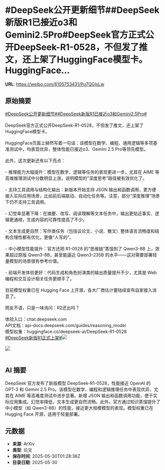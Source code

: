 # #DeepSeek公开更新细节##DeepSeek新版R1已接近o3和Gemini2.5Pro#DeepSeek官方正式公开DeepSeek-R1-0528，不但发了推文，还上架了HuggingFace模型卡。HuggingFace...

**URL**: https://weibo.com/6105753431/Pu7QGlxLw

## 原始摘要

<a href="https://m.weibo.cn/search?containerid=231522type%3D1%26t%3D10%26q%3D%23DeepSeek%E5%85%AC%E5%BC%80%E6%9B%B4%E6%96%B0%E7%BB%86%E8%8A%82%23&amp;extparam=%23DeepSeek%E5%85%AC%E5%BC%80%E6%9B%B4%E6%96%B0%E7%BB%86%E8%8A%82%23" data-hide=""><span class="surl-text">#DeepSeek公开更新细节#</span></a><a href="https://m.weibo.cn/search?containerid=231522type%3D1%26t%3D10%26q%3D%23DeepSeek%E6%96%B0%E7%89%88R1%E5%B7%B2%E6%8E%A5%E8%BF%91o3%E5%92%8CGemini2.5Pro%23&amp;extparam=%23DeepSeek%E6%96%B0%E7%89%88R1%E5%B7%B2%E6%8E%A5%E8%BF%91o3%E5%92%8CGemini2.5Pro%23" data-hide=""><span class="surl-text">#DeepSeek新版R1已接近o3和Gemini2.5Pro#</span></a><br><br>DeepSeek官方正式公开DeepSeek-R1-0528，不但发了推文，还上架了HuggingFace模型卡。<br><br>HuggingFace页面上赫然写着一句话：该模型在数学、编程、通用逻辑等多项基准测试中，均表现优异，整体性能已接近o3、Gemini 2.5 Pro等领先模型。<br><br>此外，这次更新还有以下亮点：<br><br>- 推理能力大幅提升：模型在数学、逻辑等任务的表现更进一步，尤其在 AIME 等高难推理测试中分数明显上涨，说明模型的“深度思考”路径被有效优化了。<br><br>- 支持工具调用与结构化输出：新版本开始支持 JSON 输出和函数调用，更方便接入实际应用场景，比如前后端联动、自动化任务等。注意，部分“深度推理”场景下仍不支持工具调用。<br><br>- 幻觉率显著下降：在摘要、改写、阅读理解等文本任务中，输出更贴近事实、逻辑更通顺，生成内容的可靠性提高了不少。<br><br>- 文本生成更自然：写作类任务（包括议论文、小说、散文）整体语言流畅度和结构合理性都有优化，更像“人写的”。<br><br>- 中小模型性能提升：官方还把 R1-0528 的“思维链”蒸馏到了 Qwen3-8B 上，效果超过原版 Qwen3-8B，甚至能逼近 Qwen3-235B 的水平——这对需要部署轻量模型的场景很有参考价值。<br><br>- 前端开发体验更好：代码生成和角色扮演类的输出质量提升不少，尤其是 Web 编程和交互设计相关任务更顺手了。<br><br>目前模型权重已在 Hugging Face 上开源，各大厂商估计要陆续宣布自家接入消息了。<br><br>网友不语，只是一味询问：R2还出吗？<br><br>体验入口：chat.deepseek.com<br>API文档：api-docs.deepseek.com/guides/reasoning_model<br>模型权重：huggingface.co/deepseek-ai/DeepSeek-R1-0528<br><a href="https://m.weibo.cn/search?containerid=231522type%3D1%26t%3D10%26q%3D%23DeepSeek%E6%96%B0%E7%89%88R1%E6%AD%A3%E5%BC%8F%E4%B8%8A%E6%9E%B6%23&amp;extparam=%23DeepSeek%E6%96%B0%E7%89%88R1%E6%AD%A3%E5%BC%8F%E4%B8%8A%E6%9E%B6%23" data-hide=""><span class="surl-text">#DeepSeek新版R1正式上架#</span></a><img style="" src="https://tvax3.sinaimg.cn/large/006Fd7o3ly1i1wu5fk061j30jr0cgjv2.jpg" referrerpolicy="no-referrer"><br><br><img style="" src="https://tvax2.sinaimg.cn/large/006Fd7o3ly1i1wu5abzbxj30os0ltgut.jpg" referrerpolicy="no-referrer"><br><br>

## AI 摘要

DeepSeek 官方发布了新版模型 DeepSeek-R1-0528，性能接近 OpenAI 的 GPT-3 和 Gemini 2.5 Pro。该模型在数学、编程和逻辑推理任务中表现优异，尤其在 AIME 等高难度测试中进步显著。新增 JSON 输出和函数调用功能，便于实际应用集成。幻觉率降低，文本生成更自然流畅。此外，官方通过知识蒸馏提升了中小模型（如 Qwen3-8B）的性能，接近更大规模模型的表现。模型权重已在 Hugging Face 开源，适用于轻量部署。

## 元数据

- **来源**: ArXiv
- **类型**: 论文
- **保存时间**: 2025-05-30T01:28:36Z
- **目录日期**: 2025-05-30
